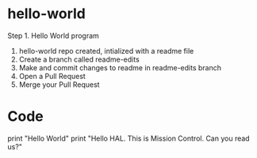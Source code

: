 # hello-world
Step 1. Hello World program

1. hello-world repo created, intialized with a readme file
2. Create a branch called readme-edits
3. Make and commit changes to readme in readme-edits branch
4. Open a Pull Request
5. Merge your Pull Request

# Code
print "Hello World"
print "Hello HAL. This is Mission Control. Can you read us?"

